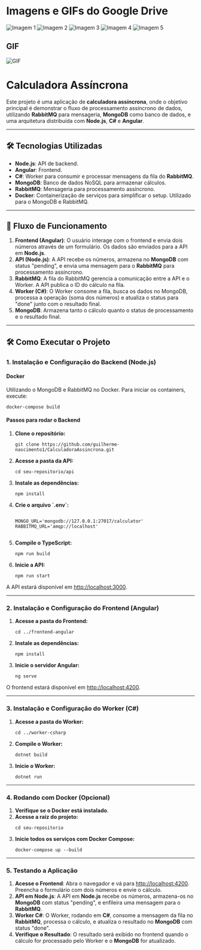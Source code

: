 <!DOCTYPE html>
<html lang="en">
<head>
<body>


<h1>Imagens e GIFs do Google Drive</h1>

<div class="container">
    <img src="https://drive.google.com/uc?export=view&id=1D_0smPui3biK1rdQABVmrIWSHCqp6li6" alt="Imagem 1">
    <img src="https://drive.google.com/uc?export=view&id=1n6d7-aJ9oCUs7fzyxOD_pO5kESbSbIHi" alt="Imagem 2">
    <img src="https://drive.google.com/uc?export=view&id=1Krflf5PJI3NnyjbNYFEtj8V5mfA7tqoL" alt="Imagem 3">
    <img src="https://drive.google.com/uc?export=view&id=11kyI9rzK3he7aVXFNnJ5916iYaYzidce" alt="Imagem 4">
    <img src="https://drive.google.com/uc?export=view&id=1_QKolfb4IQozF3nOYEeRDtaH0m4Mv4uk" alt="Imagem 5">
</div>

<h2>GIF</h2>
<img src="https://drive.google.com/uc?export=view&id=1xrZAgYnTpVQ8g9HXczJLX_UtiuN9k1Gv" alt="GIF">


<h1>Calculadora Assíncrona</h1>

<p>Este projeto é uma aplicação de <strong>calculadora assíncrona</strong>, onde o objetivo principal é demonstrar o fluxo de processamento assíncrono de dados, utilizando <strong>RabbitMQ</strong> para mensageria, <strong>MongoDB</strong> como banco de dados, e uma arquitetura distribuída com <strong>Node.js</strong>, <strong>C#</strong> e <strong>Angular</strong>.</p>

<hr>

<h2>🛠️ Tecnologias Utilizadas</h2>
<ul>
    <li><strong>Node.js</strong>: API de backend.</li>
    <li><strong>Angular</strong>: Frontend.</li>
    <li><strong>C#</strong>: Worker para consumir e processar mensagens da fila do <strong>RabbitMQ</strong>.</li>
    <li><strong>MongoDB</strong>: Banco de dados NoSQL para armazenar cálculos.</li>
    <li><strong>RabbitMQ</strong>: Mensageria para processamento assíncrono.</li>
    <li><strong>Docker</strong>: Containerização de serviços para simplificar o setup. Utilizado para o MongoDB e RabbitMQ.</li>
</ul>

<hr>

<h2>🚀 Fluxo de Funcionamento</h2>
<ol>
    <li><strong>Frontend (Angular)</strong>: O usuário interage com o frontend e envia dois números através de um formulário. Os dados são enviados para a API em <strong>Node.js</strong>.</li>
    <li><strong>API (Node.js)</strong>: A API recebe os números, armazena no <strong>MongoDB</strong> com status "pending", e envia uma mensagem para o <strong>RabbitMQ</strong> para processamento assíncrono.</li>
    <li><strong>RabbitMQ</strong>: A fila do RabbitMQ gerencia a comunicação entre a API e o Worker. A API publica o ID do cálculo na fila.</li>
    <li><strong>Worker (C#)</strong>: O Worker consome a fila, busca os dados no MongoDB, processa a operação (soma dos números) e atualiza o status para "done" junto com o resultado final.</li>
    <li><strong>MongoDB</strong>: Armazena tanto o cálculo quanto o status de processamento e o resultado final.</li>
</ol>

<hr>

<h2>🛠️ Como Executar o Projeto</h2>

<h3>1. Instalação e Configuração do Backend (Node.js)</h3>

<h4>Docker</h4>
<p>Utilizando o MongoDB e RabbitMQ no Docker. Para iniciar os containers, execute:</p>
<pre><code>docker-compose build</code></pre>

<h4>Passos para rodar o Backend</h4>
<ol>
    <li><strong>Clone o repositório:</strong>
        <pre><code>git clone https://github.com/guilherme-nascimento1/CalculadoraAssincrona.git</code></pre>
    </li>
    <li><strong>Acesse a pasta da API:</strong>
        <pre><code>cd seu-repositorio/api</code></pre>
    </li>
    <li><strong>Instale as dependências:</strong>
        <pre><code>npm install</code></pre>
    </li>
    <li><strong>Crie o arquivo `.env`:</strong>
        <pre><code>
MONGO_URL='mongodb://127.0.0.1:27017/calculator'
RABBITMQ_URL='amqp://localhost'
        </code></pre>
    </li>
    <li><strong>Compile o TypeScript:</strong>
        <pre><code>npm run build</code></pre>
    </li>
    <li><strong>Inicie a API:</strong>
        <pre><code>npm run start</code></pre>
    </li>
</ol>

<p>A API estará disponível em <a href="http://localhost:3000">http://localhost:3000</a>.</p>

<hr>

<h3>2. Instalação e Configuração do Frontend (Angular)</h3>
<ol>
    <li><strong>Acesse a pasta do Frontend:</strong>
        <pre><code>cd ../frontend-angular</code></pre>
    </li>
    <li><strong>Instale as dependências:</strong>
        <pre><code>npm install</code></pre>
    </li>
    <li><strong>Inicie o servidor Angular:</strong>
        <pre><code>ng serve</code></pre>
    </li>
</ol>

<p>O frontend estará disponível em <a href="http://localhost:4200">http://localhost:4200</a>.</p>

<hr>

<h3>3. Instalação e Configuração do Worker (C#)</h3>
<ol>
    <li><strong>Acesse a pasta do Worker:</strong>
        <pre><code>cd ../worker-csharp</code></pre>
    </li>
    <li><strong>Compile o Worker:</strong>
        <pre><code>dotnet build</code></pre>
    </li>
    <li><strong>Inicie o Worker:</strong>
        <pre><code>dotnet run</code></pre>
    </li>
</ol>

<hr>

<h3>4. Rodando com Docker (Opcional)</h3>
<ol>
    <li><strong>Verifique se o Docker está instalado</strong>.</li>
    <li><strong>Acesse a raiz do projeto:</strong>
        <pre><code>cd seu-repositorio</code></pre>
    </li>
    <li><strong>Inicie todos os serviços com Docker Compose:</strong>
        <pre><code>docker-compose up --build</code></pre>
    </li>
</ol>

<hr>

<h3>5. Testando a Aplicação</h3>
<ol>
    <li><strong>Acesse o Frontend</strong>: Abra o navegador e vá para <a href="http://localhost:4200">http://localhost:4200</a>. Preencha o formulário com dois números e envie o cálculo.</li>
    <li><strong>API em Node.js</strong>: A API em <strong>Node.js</strong> recebe os números, armazena-os no <strong>MongoDB</strong> com status "pending", e enfileira uma mensagem para o <strong>RabbitMQ</strong>.</li>
    <li><strong>Worker C#</strong>: O Worker, rodando em <strong>C#</strong>, consome a mensagem da fila no <strong>RabbitMQ</strong>, processa o cálculo, e atualiza o resultado no <strong>MongoDB</strong> com status "done".</li>
    <li><strong>Verifique o Resultado</strong>: O resultado será exibido no frontend quando o cálculo for processado pelo Worker e o <strong>MongoDB</strong> for atualizado.</li>
</ol>

</body>
</html>
